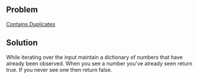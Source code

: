 ## Problem

[Contains Duplicates](https://leetcode.com/explore/interview/card/top-interview-questions-easy/92/array/578/)

## Solution

While iterating over the input maintain a dictionary of numbers that have 
already been observed. When you see a number you've already seen return true.
If you never see one then return false.

